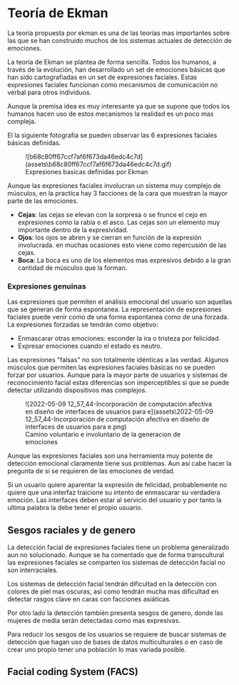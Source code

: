 # Teoría de Ekman

La teoría propuesta por ekman es una de las teorías mas importantes sobre las que se han construido muchos de los sistemas actuales de detección de emociones.

La teoría de Ekman se plantea de forma sencilla.  Todos los humanos, a través de la evolución, han desarrollado un set de emociones básicas que han sido cartografiadas en un set de expresiones faciales. Estas expresiones faciales funcionan como mecanismos de comunicación no verbal para otros individuos.

Aunque la premisa idea es muy interesante ya que se supone que todos los humanos hacen uso de estos mecanismos la realidad es un poco mas compleja. 

El la siguiente fotografía se pueden observar las 6 expresiones faciales básicas definidas. 
<figure markdown>
   ![b68c80ff67ccf7af6f673da46edc4c7d](assets\b68c80ff67ccf7af6f673da46edc4c7d.gif)
  <figcaption>Expresiones basicas definidas por Ekman</figcaption>
</figure>

Aunque las expresiones  faciales involucran un sistema muy complejo de músculos, en la practica hay 3 facciones de la cara que muestran la mayor parte de las emociones.

+ **Cejas**: las cejas se elevan con la sorpresa o se frunce el cejo en expresiones como la rabia o el asco. Las cejas son un elemento muy importante dentro de la expresividad.
+ **Ojos**: los ojos se abren y se cierran en función de la expresión involucrada. en muchas ocasiones esto viene como repercusión de las cejas.
+ **Boca**: La boca es uno de los elementos mas expresivos debido a la gran cantidad de músculos que la forman.

### Expresiones genuinas

Las expresiones que permiten el análisis emocional del usuario son aquellas que se generan de forma espontanea. La representación de expresiones faciales puede venir como de una forma espontanea como de una forzada. La expresiones forzadas se tendrán como objetivo:

* Enmascarar otras emociones: esconder la ira o tristeza por felicidad.
* Expresar emociones cuando el estado es neutro.

Las expresiones "falsas" no son totalmente idénticas a las verdad. Algunos músculos que permiten las expresiones faciales básicas no se pueden forzar por usuarios. Aunque para la mayor parte de usuarios y sistemas de reconocimiento facial estas diferencias son imperceptibles si que se puede detectar utilizando dispositivos mas complejos.


<figure markdown>
   ![2022-05-09 12_57_44-Incorporación de computación afectiva en diseño de interfaces de usuarios para e](assets\2022-05-09 12_57_44-Incorporación de computación afectiva en diseño de interfaces de usuarios para e.png)
  <figcaption>Camino voluntario e involuntario de la generacion de emociones</figcaption>
</figure>

Aunque las expresiones faciales son una herramienta muy potente de detección emocional claramente tiene sus problemas. Aun así cabe hacer la pregunta de si se requieren de las emociones de verdad.

Si un usuario quiere aparentar la expresión de felicidad, probablemente no quiere que una interfaz traicione su intento de enmascarar su verdadera emoción. Las interfaces deben estar al servicio del usuario y por tanto la ultima palabra la debe tener el propio usuario.

## Sesgos raciales y de genero

La detección facial de expresiones faciales tiene un problema generalizado aun no solucionado. Aunque se ha comentado que de forma transcultural las expresiones faciales se comparten los sistemas de detección facial no son interraciales.

Los sistemas de detección facial tendrán dificultad en la detección con colores de piel mas oscuras, así como tendrán mucha mas dificultad en detectar rasgos clave en caras con facciones asiáticas.

Por otro lado la detección también presenta sesgos de genero, donde las mujeres de media serán detectadas como mas expresivas.

Para reducir los sesgos de los usuarios se requiere de buscar sistemas de detección que hagan uso de bases de datos multiculturales o en caso de crear uno propio tener una población lo mas variada posible.


## Facial coding System (FACS)